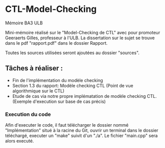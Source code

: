 # CTL-Model-Checking
Mémoire BA3 ULB

Mini-mémoire réalisé sur le "Model-Checking de CTL" avec pour promoteur Geeraerts Gilles, professeur à l'ULB.
La dissertation sur le sujet se trouve dans le pdf "rapport.pdf" dans le dossier Rapport.

Toutes les sources utilisées seront ajoutées au dossier "sources".

## Tâches à réaliser : 
- Fin de l'implémentation du modèle checking
- Section 1.3 du rapport: Modèle checking CTL (Point de vue algorithmique sur le CTL)
- Etude de cas via notre propre implématation de modèle checking CTL. (Exemple d'execution sur base de cas précis)

### Execution du code
Afin d'executer le code, il faut télécharger le dossier nommé "Implémentation" situé à la racine du Git, ouvrir un terminal dans le dossier téléchargé, executer un "make" suivit d'un "./a". Le fichier "main.cpp" sera alors executé.
